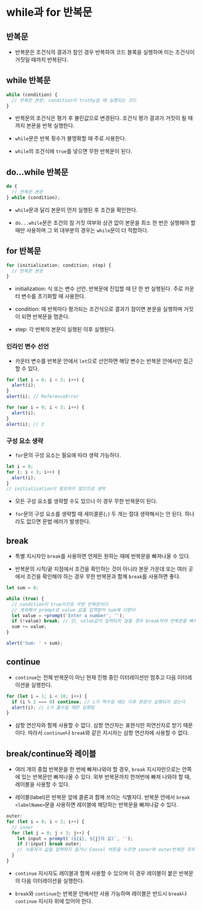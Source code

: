 # while과 for 반복문

## 반복문

- 반복문은 조건식의 결과가 참인 경우 반복하여 코드 블록을 실행하며 이는 조건식이 거짓일 때까지 반복된다.

## while 반복문

```javascript
while (condition) {
  // 반복문 본문: condition이 truthy일 때 실행되는 코드
}
```

- 반복문의 조건식은 평가 후 불린값으로 변경된다. 조건식 평가 결과가 거짓이 될 때까지 본문을 반복 실행한다.

- `while`문은 반복 횟수가 불명확할 때 주로 사용한다.

- `while`의 조건식에 `true`를 넣으면 무한 반복문이 된다.

## do...while 반복문

```javascript
do {
  // 반복문 본문
} while (condition);
```

- `while`문과 달리 본문이 먼저 실행된 후 조건을 확인한다.

- `do...while`문은 조건의 참 거짓 여부와 상관 없이 본문을 최소 한 번은 실행해야 할 때만 사용하며 그 외 대부분의 경우는 `while`문이 더 적합하다.

## for 반복문

```javascript
for (initialization; condition; step) {
  // 반복문 본문
}
```

- initialization: 식 또는 변수 선언. 반복문에 진입할 때 단 한 번 실행된다. 주로 카운터 변수를 초기화할 때 사용한다.

- condition: 매 반복마다 평가되는 조건식으로 결과가 참이면 본문을 실행하며 거짓이 되면 반복문을 멈춘다.

- step: 각 반복의 본문이 실행된 이후 실행된다.

### 인라인 변수 선언

- 카운터 변수를 반복문 안에서 `let`으로 선언하면 해당 변수는 반복문 안에서만 접근할 수 있다.

```javascript
for (let i = 0; i < 3; i++) {
  alert(i);
}
alert(i); // ReferenceError
```

```javascript
for (var i = 0; i < 3; i++) {
  alert(i);
}
alert(i); // 3
```

### 구성 요소 생략

- `for`문의 구성 요소는 필요에 따라 생략 가능하다.

```javascript
let i = 0;
for (; i < 3; i++) {
  alert(i);
}
// initialization이 필요하지 않으므로 생략
```

- 모든 구성 요소를 생략할 수도 있으나 이 경우 무한 반복문이 된다.

- `for`문의 구성 요소를 생략할 때 세미콜론(`;`) 두 개는 절대 생략해서는 안 된다. 하나라도 없으면 문법 에러가 발생한다.

## break

- 특별 지시자인 `break`를 사용하면 언제든 원하는 때에 반복문을 빠져나올 수 있다.

- 반복문의 시작/끝 지점에서 조건을 확인하는 것이 아니라 본문 가운데 또는 여러 곳에서 조건을 확인해야 하는 경우 무한 반복문과 함께 `break`를 사용하면 좋다.

```javascript
let sum = 0;

while (true) {
  // condition이 true이므로 무한 반복문이다
  // 계속해서 prompt로 value 값을 입력받아 sum에 더한다
  let value = +prompt('Enter a number', '');
  if (!value) break; // 단, value값이 입력되지 않을 경우 break하여 반복문을 빠져나온다
  sum += value;
}

alert('Sum: ' + sum);
```

## continue

- `continue`는 전체 반복문이 아닌 현재 진행 중인 이터레이션만 멈추고 다음 이터레이션을 실행한다.

```javascript
for (let i = 1; i < 10; i++) {
  if (i % 2 === 0) continue; // i가 짝수일 때는 이후 본문이 실행되지 않는다
  alert(i); // i가 홀수일 때만 실행됨
}
```

- 삼항 연산자와 함께 사용할 수 없다. 삼항 연산자는 표현식만 피연산자로 받기 때문이다. 따라서 `continue`나 `break`와 같은 지시자는 삼항 연산자에 사용할 수 없다.

## break/continue와 레이블

- 여러 개의 중첩 반복문을 한 번에 빠져나와야 할 경우, `break` 지시자만으로는 안쪽에 있는 반복문만 빠져나올 수 있다. 외부 반복문까지 한꺼번에 빠져 나와야 할 때, 레이블을 사용할 수 있다.

- 레이블(label)은 반복문 앞에 콜론과 함께 쓰이는 식별자다. 반복문 안에서 `break <labelName>`문을 사용하면 레이블에 해당하는 반복문을 빠져나갈 수 있다.

```javascript
outer:
for (let i = 0; i < 3; i++) {
  // inner
  for (let j = 0; j < 3; j++) {
    let input = prompt(`(${i}, ${j}의 값)`, '');
    if (!input) break outer;
    // 사용자가 값을 입력하지 않거나 Cancel 버튼을 누르면 inner와 outer반복문 모두를 빠져나온다
  }
}
```

- `continue` 지시자도 레이블과 함께 사용할 수 있으며 이 경우 레이블이 붙은 반복문의 다음 이터레이션을 실행한다.

- `break`와 `continue`는 반복문 안에서만 사용 가능하며 레이블은 반드시 `break`나 `continue` 지시자 위에 있어야 한다.